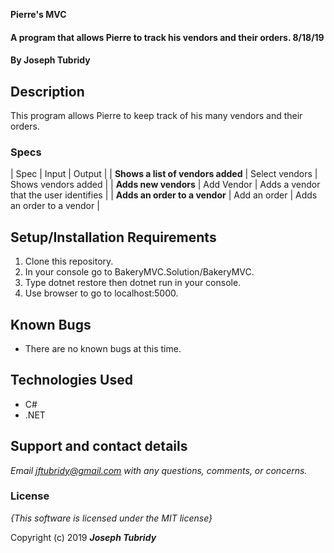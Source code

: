**Pierre's MVC**

#### A program that allows Pierre to track his vendors and their orders. 8/18/19

#### By **Joseph Tubridy**

## Description

This program allows Pierre to keep track of his many vendors and their orders. 


### Specs
| Spec | Input | Output |
| **Shows a list of vendors added** | Select vendors | Shows vendors added |
| **Adds new vendors** | Add Vendor | Adds a vendor that the user identifies |
| **Adds an order to a vendor** | Add an order | Adds an order to a vendor |

## Setup/Installation Requirements

1. Clone this repository.
2. In your console go to BakeryMVC.Solution/BakeryMVC.
3. Type dotnet restore then dotnet run in your console.
4. Use browser to go to localhost:5000.

## Known Bugs
* There are no known bugs at this time.

## Technologies Used
* C#
* .NET

## Support and contact details

_Email jftubridy@gmail.com with any questions, comments, or concerns._

### License

*{This software is licensed under the MIT license}*

Copyright (c) 2019 **_Joseph Tubridy_**